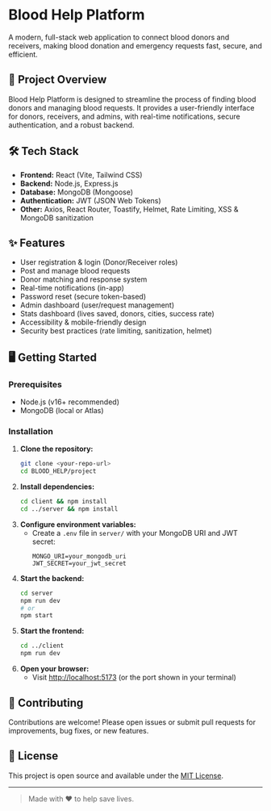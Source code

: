# Blood Help Platform

A modern, full-stack web application to connect blood donors and receivers, making blood donation and emergency requests fast, secure, and efficient.

## 🚀 Project Overview
Blood Help Platform is designed to streamline the process of finding blood donors and managing blood requests. It provides a user-friendly interface for donors, receivers, and admins, with real-time notifications, secure authentication, and a robust backend.

## 🛠️ Tech Stack
- **Frontend:** React (Vite, Tailwind CSS)
- **Backend:** Node.js, Express.js
- **Database:** MongoDB (Mongoose)
- **Authentication:** JWT (JSON Web Tokens)
- **Other:** Axios, React Router, Toastify, Helmet, Rate Limiting, XSS & MongoDB sanitization

## ✨ Features
- User registration & login (Donor/Receiver roles)
- Post and manage blood requests
- Donor matching and response system
- Real-time notifications (in-app)
- Password reset (secure token-based)
- Admin dashboard (user/request management)
- Stats dashboard (lives saved, donors, cities, success rate)
- Accessibility & mobile-friendly design
- Security best practices (rate limiting, sanitization, helmet)

## 🖥️ Getting Started

### Prerequisites
- Node.js (v16+ recommended)
- MongoDB (local or Atlas)

### Installation
1. **Clone the repository:**
   ```bash
   git clone <your-repo-url>
   cd BLOOD_HELP/project
   ```
2. **Install dependencies:**
   ```bash
   cd client && npm install
   cd ../server && npm install
   ```
3. **Configure environment variables:**
   - Create a `.env` file in `server/` with your MongoDB URI and JWT secret:
     ```env
     MONGO_URI=your_mongodb_uri
     JWT_SECRET=your_jwt_secret
     ```
4. **Start the backend:**
   ```bash
   cd server
   npm run dev
   # or
   npm start
   ```
5. **Start the frontend:**
   ```bash
   cd ../client
   npm run dev
   ```
6. **Open your browser:**
   - Visit [http://localhost:5173](http://localhost:5173) (or the port shown in your terminal)



## 🤝 Contributing
Contributions are welcome! Please open issues or submit pull requests for improvements, bug fixes, or new features.

## 📄 License
This project is open source and available under the [MIT License](LICENSE).

---

> Made with ❤️ to help save lives.
